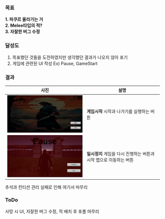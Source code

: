 ### 목표  
**1. 파쿠르 올라가는 거**  
**2. Melee타입의 적?**   
**3. 자잘한 버그 수정**

### 달성도
1. 목표했던 것들을 도전하였지만 생각했던 결과가 나오지 않아 포기  
2. 게임에 관련된 UI 작성 Ex) Pause, GameStart

### 결과
|사진|설명|
|---|---|
|<img src = Image/GameStartUI.png width = 400px>|**게임시작**  시작과 나가기를 실행하는 버튼|
|<img src = Image/PauseUI.png width = 400px>|**일시정지**  게임을 다시 진행하는 버튼과 시작 맵으로 이동하는 버튼|

추석과 컨티션 관리 실패로 인해 여기서 마무리

### ToDo
사망 시 UI, 자잘한 버그 수정, 적 배치 후 포폴 마무리